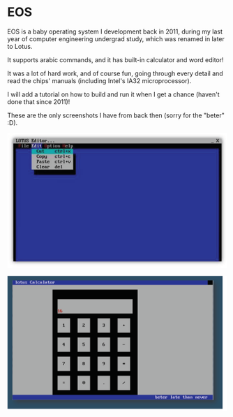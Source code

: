 # EOS
EOS is a baby operating system I development back in 2011, during my last year of computer engineering undergrad study, which was renamed in later to Lotus.

It supports arabic commands, and it has built-in calculator and word editor!

It was a lot of hard work, and of course fun, going through every detail and read the chips' manuals (including Intel's IA32 microprocessor).

I will add a tutorial on how to build and run it when I get a chance (haven't done that since 2011)!

These are the only screenshots I have from back then (sorry for the "beter" :D).

![Logo](/Assets/LOTUS_1.png)

![Logo](/Assets/LOTUS_2.png)

